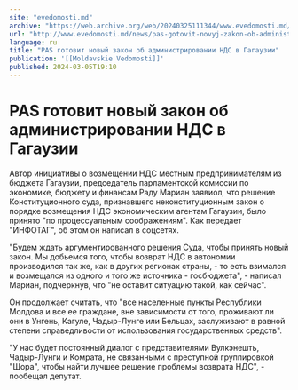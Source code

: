 ```yaml
---
site: "evedomosti.md"
archive: "https://web.archive.org/web/20240325111344/www.evedomosti.md/news/pas-gotovit-novyj-zakon-ob-administrirovanii-nds-v-gagauzii"
url: "http://www.evedomosti.md/news/pas-gotovit-novyj-zakon-ob-administrirovanii-nds-v-gagauzii"
language: ru
title: "PAS готовит новый закон об администрировании НДС в Гагаузии"
publication: '[[Moldavskie Vedomosti]]'
published: 2024-03-05T19:10
---
```


# PAS готовит новый закон об администрировании НДС в Гагаузии

Автор инициативы о возмещении НДС местным предпринимателям из бюджета Гагаузии, председатель парламентской комиссии по экономике, бюджету и финансам Раду Мариан заявиол, что решение Конституционного суда, признавшего неконституционным закон о порядке возмещения НДС экономическим агентам Гагаузии, было принято "по процессуальным соображениям". Как передает "ИНФОТАГ", об этом он написал в соцсетях.

"Будем ждать аргументированного решения Суда, чтобы принять новый закон. Мы добьемся того, чтобы возврат НДС в автономии производился так же, как в других регионах страны, - то есть взимался и возмещался из одного и того же источника - госбюджета", - написал Мариан, подчеркнув, что "не оставит ситуацию такой, как сейчас".

Он продолжает считать, что "все населенные пункты Республики Молдова и все ее граждане, вне зависимости от того, проживают ли они в Унгень, Кагуле, Чадыр-Лунге или Бельцах, заслуживают в равной степени справедливости от использования государственных средств".

"У нас будет постоянный диалог с представителями Вулкэнешть, Чадыр-Лунги и Комрата, не связанными с преступной группировкой "Шора", чтобы найти лучшее решение проблемы возврата НДС", - пообещал депутат.